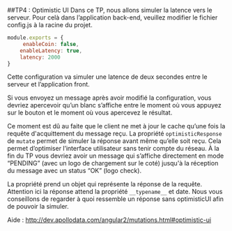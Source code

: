 ##TP4 : Optimistic UI
Dans ce TP, nous allons simuler la latence vers le serveur. Pour celà dans l’application back-end, veuillez modifier le fichier config.js à la  racine du projet. 

```javascript
module.exports = {
     enableCoin: false,
    enableLatency: true,
    latency: 2000
}
```

Cette configuration va simuler une latence de deux secondes entre le serveur et l’application front.

Si vous envoyez un message après avoir modifié la configuration, vous devriez apercevoir qu’un blanc s’affiche entre le moment où vous appuyez sur le bouton et le moment où vous apercevez le résultat.

Ce moment est dû au faite que le client ne met à jour le cache qu’une fois la requête d'acquittement du message reçu. La propriété `optimisticResponse` de `mutate` permet de simuler la réponse avant même qu’elle soit reçu. Cela permet d’optimiser l’interface utilisateur sans tenir compte du réseau. À la fin du TP vous devriez avoir un message qui s’affiche directement en mode “PENDING” (avec un logo de chargement sur le coté) jusqu'à la réception du message avec un status “OK” (logo check).

La propriété prend un objet qui représente la réponse de la requête. Attention ici la réponse attend la propriété `__typename__` et date. Nous vous conseillons de regarder à quoi ressemble un réponse sans optimisticUI afin de pouvoir la simuler.

Aide : http://dev.apollodata.com/angular2/mutations.html#optimistic-ui

